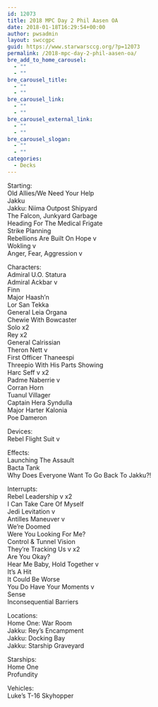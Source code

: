 ```yaml
---
id: 12073
title: 2018 MPC Day 2 Phil Aasen OA
date: 2018-01-18T16:29:54+00:00
author: pwsadmin
layout: swccgpc
guid: https://www.starwarsccg.org/?p=12073
permalink: /2018-mpc-day-2-phil-aasen-oa/
bre_add_to_home_carousel:
  - ""
  - ""
bre_carousel_title:
  - ""
  - ""
bre_carousel_link:
  - ""
  - ""
bre_carousel_external_link:
  - ""
  - ""
bre_carousel_slogan:
  - ""
  - ""
categories:
  - Decks
---
```

Starting:  
Old Allies/We Need Your Help  
Jakku  
Jakku: Niima Outpost Shipyard  
The Falcon, Junkyard Garbage  
Heading For The Medical Frigate  
Strike Planning  
Rebellions Are Built On Hope v  
Wokling v  
Anger, Fear, Aggression v

Characters:  
Admiral U.O. Statura  
Admiral Ackbar v  
Finn  
Major Haash’n  
Lor San Tekka  
General Leia Organa  
Chewie With Bowcaster  
Solo x2  
Rey x2  
General Calrissian  
Theron Nett v  
First Officer Thaneespi  
Threepio With His Parts Showing  
Harc Seff v x2  
Padme Naberrie v  
Corran Horn  
Tuanul Villager  
Captain Hera Syndulla  
Major Harter Kalonia  
Poe Dameron

Devices:  
Rebel Flight Suit v

Effects:  
Launching The Assault  
Bacta Tank  
Why Does Everyone Want To Go Back To Jakku?!

Interrupts:  
Rebel Leadership v x2  
I Can Take Care Of Myself  
Jedi Levitation v  
Antilles Maneuver v  
We’re Doomed  
Were You Looking For Me?  
Control & Tunnel Vision  
They’re Tracking Us v x2  
Are You Okay?  
Hear Me Baby, Hold Together v  
It’s A Hit  
It Could Be Worse  
You Do Have Your Moments v  
Sense  
Inconsequential Barriers

Locations:  
Home One: War Room  
Jakku: Rey’s Encampment  
Jakku: Docking Bay  
Jakku: Starship Graveyard

Starships:  
Home One  
Profundity

Vehicles:  
Luke’s T-16 Skyhopper